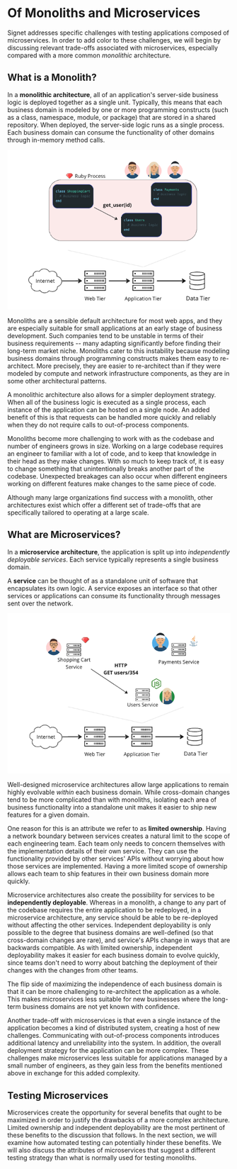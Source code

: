 # Of Monoliths and Microservices

Signet addresses specific challenges with testing applications composed of microservices.
In order to add color to these challenges, we will begin by discussing relevant trade-offs associated with microservices, especially compared with a more common *monolithic* architecture.

## What is a Monolith?

In a **monolithic architecture**, all of an application's server-side business logic is deployed together as a single unit.
Typically, this means that each business domain is modeled by one or more programming constructs (such as a class, namespace, module, or package) that are stored in a shared repository.
When deployed, the server-side logic runs as a single process.
Each business domain can consume the functionality of other domains through in-memory method calls.

![](../../../assets/monolith.png)

Monoliths are a sensible default architecture for most web apps, and they are especially suitable for small applications at an early stage of business development.
Such companies tend to be unstable in terms of their business requirements -- many adapting significantly before finding their long-term market niche.
Monoliths cater to this instability because modeling business domains through programming constructs makes them easy to re-architect.
More precisely, they are easier to re-architect than if they were modeled by compute and network infrastructure components, as they are in some other architectural patterns.

A monolithic architecture also allows for a simpler deployment strategy.
When all of the business logic is executed as a single process, each instance of the application can be hosted on a single node.
An added benefit of this is that requests can be handled more quickly and reliably when they do not require calls to out-of-process components.

Monoliths become more challenging to work with as the codebase and number of engineers grows in size.
Working on a large codebase requires an engineer to familiar with a lot of code, and to keep that knowledge in their head as they make changes.
With so much to keep track of, it is easy to change something that unintentionally breaks another part of the codebase.
Unexpected breakages can also occur when different engineers working on different features make changes to the same piece of code.

Although many large organizations find success with a monolith, other architectures exist which offer a different set of trade-offs that are specifically tailored to operating at a large scale.

## What are Microservices?

In a **microservice architecture**, the application is split up into *independently deployable services*. Each service typically represents a single business domain.

A **service** can be thought of as a standalone unit of software that encapsulates its own logic.
A service exposes an interface so that other services or applications can consume its functionality through messages sent over the network.

<!-- ![](../../../assets/robots.svg) -->
![](../../../assets/microservices.png)

Well-designed microservice architectures allow large applications to remain highly evolvable *within* each business domain.
While cross-domain changes tend to be more complicated than with monoliths, isolating each area of business functionality into a standalone unit makes it easier to ship new features for a given domain.

One reason for this is an attribute we refer to as **limited ownership**.
Having a network boundary between services creates a natural limit to the scope of each engineering team.
Each team only needs to concern themselves with the implementation details of their own service. They can use the functionality provided by other services' APIs without worrying about how those services are implemented.
Having a more limited scope of ownership allows each team to ship features in their own business domain more quickly.

Microservice architectures also create the possibility for services to be **independently deployable**.
Whereas in a monolith, a change to any part of the codebase requires the entire application to be redeployed, in a microservice architecture, any service should be able to be re-deployed without affecting the other services.
Independent deployability is only possible to the degree that business domains are well-defined (so that cross-domain changes are rare), and service's APIs change in ways that are backwards compatible.
As with limited ownership, independent deployability makes it easier for each business domain to evolve quickly, since teams don't need to worry about batching the deployment of their changes with the changes from other teams.

The flip side of maximizing the independence of each business domain is that it can be more challenging to re-architect the application as a whole.
This makes microservices less suitable for new businesses where the long-term business domains are not yet known with confidence.

Another trade-off with microservices is that even a single instance of the application becomes a kind of distributed system, creating a host of new challenges.
Communicating with out-of-process components introduces additional latency and unreliability into the system.
In addition, the overall deployment strategy for the application can be more complex.
These challenges make microservices less suitable for applications managed by a small number of engineers, as they gain less from the benefits mentioned above in exchange for this added complexity.

## Testing Microservices

Microservices create the opportunity for several benefits that ought to be maximized in order to justify the drawbacks of a more complex architecture.
Limited ownership and independent deployability are the most pertinent of these benefits to the discussion that follows.
In the next section, we will examine how automated testing can potentially hinder these benefits. We will also discuss the attributes of microservices that suggest a different testing strategy than what is normally used for testing monoliths.
